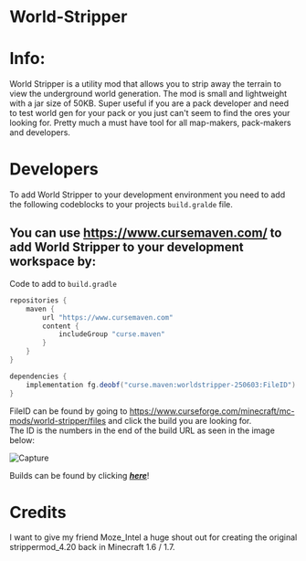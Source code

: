 # World-Stripper

# Info:
World Stripper is a utility mod that allows you to strip away the terrain to view the underground world generation. The mod is small and lightweight with a jar size of 50KB. Super useful if you are a pack developer and need to test world gen for your pack or you just can't seem to find the ores your looking for. Pretty much a must have tool for all map-makers, pack-makers and developers.

# Developers
To add World Stripper to your development environment you need to add the following codeblocks to your projects `build.gralde` file.

You can use https://www.cursemaven.com/ to add World Stripper to your development workspace by:
-----------------------------------
Code to add to `build.gradle`
```groovy
repositories {
    maven {
        url "https://www.cursemaven.com"
        content {
            includeGroup "curse.maven"
        }
    }
}

```
```groovy
dependencies {
    implementation fg.deobf("curse.maven:worldstripper-250603:FileID")
}
```

FileID can be found by going to https://www.curseforge.com/minecraft/mc-mods/world-stripper/files and click the build you are looking for.  
The ID is the numbers in the end of the build URL as seen in the image below:

![Capture](https://user-images.githubusercontent.com/5883716/118098823-b0779e00-b3d4-11eb-976d-f822658d63e4.PNG)

Builds can be found by clicking **_[here](https://www.curseforge.com/minecraft/mc-mods/world-stripper/files)_**!

# Credits
I want to give my friend Moze_Intel a huge shout out for creating the original strippermod_4.20 back in Minecraft 1.6 / 1.7.

